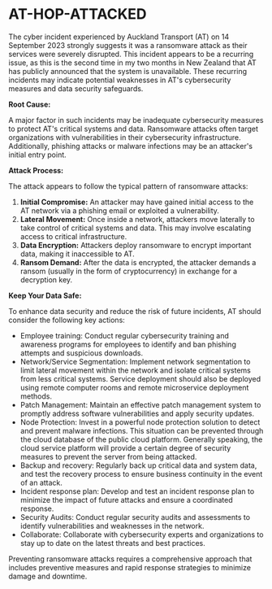 # AT-HOP-ATTACKED

The cyber incident experienced by Auckland Transport (AT) on 14 September 2023 strongly suggests it was a ransomware attack as their services were severely disrupted. This incident appears to be a recurring issue, as this is the second time in my two months in New Zealand that AT has publicly announced that the system is unavailable. These recurring incidents may indicate potential weaknesses in AT's cybersecurity measures and data security safeguards.

**Root Cause:**

A major factor in such incidents may be inadequate cybersecurity measures to protect AT's critical systems and data. Ransomware attacks often target organizations with vulnerabilities in their cybersecurity infrastructure. Additionally, phishing attacks or malware infections may be an attacker's initial entry point.

**Attack Process:**

The attack appears to follow the typical pattern of ransomware attacks:

1. **Initial Compromise:** An attacker may have gained initial access to the AT network via a phishing email or exploited a vulnerability.
2. **Lateral Movement:** Once inside a network, attackers move laterally to take control of critical systems and data. This may involve escalating access to critical infrastructure.
3. **Data Encryption:** Attackers deploy ransomware to encrypt important data, making it inaccessible to AT.
4. **Ransom Demand:** After the data is encrypted, the attacker demands a ransom (usually in the form of cryptocurrency) in exchange for a decryption key.

**Keep Your Data Safe:**

To enhance data security and reduce the risk of future incidents, AT should consider the following key actions:

- Employee training: Conduct regular cybersecurity training and awareness programs for employees to identify and ban phishing attempts and suspicious downloads.
- Network/Service Segmentation: Implement network segmentation to limit lateral movement within the network and isolate critical systems from less critical systems. Service deployment should also be deployed using remote computer rooms and remote microservice deployment methods.
- Patch Management: Maintain an effective patch management system to promptly address software vulnerabilities and apply security updates.
- Node Protection: Invest in a powerful node protection solution to detect and prevent malware infections. This situation can be prevented through the cloud database of the public cloud platform. Generally speaking, the cloud service platform will provide a certain degree of security measures to prevent the server from being attacked.
- Backup and recovery: Regularly back up critical data and system data, and test the recovery process to ensure business continuity in the event of an attack.
- Incident response plan: Develop and test an incident response plan to minimize the impact of future attacks and ensure a coordinated response.
- Security Audits: Conduct regular security audits and assessments to identify vulnerabilities and weaknesses in the network.
- Collaborate: Collaborate with cybersecurity experts and organizations to stay up to date on the latest threats and best practices.

Preventing ransomware attacks requires a comprehensive approach that includes preventive measures and rapid response strategies to minimize damage and downtime.
